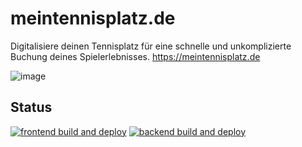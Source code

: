 # meintennisplatz.de
Digitalisiere deinen Tennisplatz für eine schnelle und unkomplizierte Buchung deines Spielerlebnisses.
https://meintennisplatz.de

![image](https://github.com/meintennisplatz-de/.github/assets/60287876/4737203d-b899-4e69-8d37-8fe2af7c63c7)

## Status
[![frontend build and deploy](https://github.com/meintennisplatz-de/frontend/actions/workflows/frontend.yml/badge.svg)](https://github.com/meintennisplatz-de/frontend/actions/workflows/frontend.yml)
[![backend build and deploy](https://github.com/meintennisplatz-de/backend/actions/workflows/backend.yml/badge.svg)](https://github.com/meintennisplatz-de/backend/actions/workflows/backend.yml)
